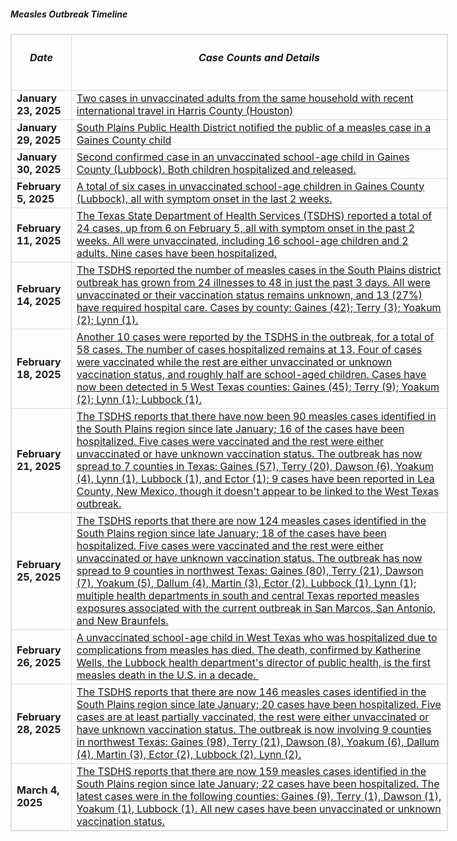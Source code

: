 <h5>Measles Outbreak Timeline</h5>

<table class="table table-bordered table-striped table-hover table-condensed" style="width: 700px; border: 1px solid rgb(221, 221, 221);">
	<thead>
		<tr>
			<th class="ck_border" scope="col" style="border: 1px solid rgb(221, 221, 221);">
			<h6><strong>Date</strong></h6>
			</th>
			<th class="ck_border" scope="col" style="border: 1px solid rgb(221, 221, 221);">
			<h6><strong>Case Counts and Details</strong></h6>
			</th>
		</tr>
	</thead>
	<tbody>
		<tr>
			<td class="ck_border" style="border: 1px solid rgb(221, 221, 221);"><strong>January 23, 2025</strong></td>
			<td class="ck_border" style="border: 1px solid rgb(221, 221, 221);"><a href="https://www.dshs.texas.gov/news-alerts/confirmed-case-measles-january-2025" target="_blank">Two cases in unvaccinated adults from the same household with recent international travel in Harris County (Houston)</a></td>
		</tr>
		<tr>
			<td class="ck_border" style="border: 1px solid rgb(221, 221, 221);"><strong>January 29, 2025</strong></td>
			<td class="ck_border" style="border: 1px solid rgb(221, 221, 221);"><a href="https://www.kcbd.com/2025/01/29/lubbock-public-health-confirms-positive-case-measles/" target="_blank">South Plains Public Health District notified the public of a measles case in a Gaines County child</a></td>
		</tr>
		<tr>
			<td class="ck_border" style="border: 1px solid rgb(221, 221, 221);"><strong>January 30, 2025</strong></td>
			<td class="ck_border" style="border: 1px solid rgb(221, 221, 221);"><a href="https://southplainshealth.org/wp-content/uploads/2025/01/second-case-2025-01-31.pdf" target="_blank">Second confirmed case in an unvaccinated school-age child in Gaines County (Lubbock). Both children hospitalized and released.</a></td>
		</tr>
		<tr>
			<td class="ck_border" style="border: 1px solid rgb(221, 221, 221);"><strong>February 5, 2025</strong></td>
			<td class="ck_border" style="border: 1px solid rgb(221, 221, 221);"><a href="https://www.dshs.texas.gov/news-alerts/health-alert-measles-outbreak-gaines-county-texas" target="_blank">A total of six cases in unvaccinated school-age children in Gaines County (Lubbock), all with symptom onset in the last 2 weeks.</a></td>
		</tr>
		<tr>
			<td class="ck_border" style="border: 1px solid rgb(221, 221, 221);"><strong>February 11, 2025</strong></td>
			<td class="ck_border" style="border: 1px solid rgb(221, 221, 221);"><meta charset="UTF-8" /><a href="https://www.cidrap.umn.edu/measles/measles-outbreak-texas-rises-24-cases-new-mexico-reports-illness" target="_blank">The Texas State Department of Health Services (TSDHS) reported a total of 24 cases, up from 6 on February 5, all with symptom onset in the past 2 weeks. All were unvaccinated, including 16 school-age children and 2 adults. Nine cases have been hospitalized.</a></td>
		</tr>
		<tr>
			<td class="ck_border" style="border: 1px solid rgb(221, 221, 221);"><strong>February 14, 2025</strong></td>
			<td class="ck_border" style="border: 1px solid rgb(221, 221, 221);"><a href="https://www.cidrap.umn.edu/measles/texas-measles-outbreak-doubles-48-cases" target="_blank">The TSDHS reported the number of measles cases in the South Plains district outbreak&nbsp;has grown from 24 illnesses to 48 in just the past 3 days. All were unvaccinated or their vaccination status remains unknown, and 13 (27%) have required hospital care. Cases by county: Gaines (42); Terry (3); Yoakum (2); Lynn (1).</a></td>
		</tr>
		<tr>
			<td class="ck_border" style="border: 1px solid rgb(221, 221, 221);"><strong>February 18, 2025</strong></td>
			<td class="ck_border" style="border: 1px solid rgb(221, 221, 221);"><a href="https://www.cidrap.umn.edu/measles/ten-more-measles-cases-58-total-confirmed-texas-outbreak" target="_blank">Another 10 cases were reported by the TSDHS in the outbreak, for a total of 58 cases. The number of cases hospitalized remains at 13. Four of cases were vaccinated while the rest are either unvaccinated or unknown vaccination status, and roughly half are school-aged children. Cases have now been detected in 5 West Texas counties: Gaines (45); Terry (9); Yoakum (2); Lynn (1); Lubbock (1).</a></td>
		</tr>
		<tr>
			<td class="ck_border" style="border: 1px solid rgb(221, 221, 221);"><strong>February 21, 2025</strong></td>
			<td class="ck_border" style="border: 1px solid rgb(221, 221, 221);"><a href="https://www.cidrap.umn.edu/measles/measles-cases-near-100-texas-health-officials-probe-exposures-2-universities" target="_blank">The TSDHS reports that there have now been 90 measles cases identified in the South Plains region since late January; 16 of the cases have been hospitalized. Five cases were vaccinated and the rest were either unvaccinated or have unknown vaccination status. The outbreak has now spread to 7 counties in Texas: Gaines (57), Terry (20), Dawson (6), Yoakum (4), Lynn (1), Lubbock (1), and Ector (1);&nbsp;9 cases have been&nbsp;reported in Lea County, New Mexico, though it doesn&#39;t appear to be linked to the West Texas outbreak.</a></td>
		</tr>
		<tr>
			<td class="ck_border" style="border: 1px solid rgb(221, 221, 221);"><strong>February 25, 2025</strong></td>
			<td class="ck_border" style="border: 1px solid rgb(221, 221, 221);"><a href="https://www.cidrap.umn.edu/measles/texas-measles-outbreak-climbs-124-cases" target="_blank">The TSDHS reports that there are now 124 measles cases identified in the South Plains region since late January; 18 of the cases have been hospitalized. Five cases were vaccinated and the rest were either unvaccinated or have unknown vaccination status. The outbreak has now spread to 9 counties in northwest Texas: Gaines (80), Terry (21), Dawson (7), Yoakum (5), Dallum (4), Martin (3), Ector (2). Lubbock (1), Lynn (1); multiple health departments in south and central Texas reported measles exposures associated with the current outbreak in San Marcos, San Antonio, and New Braunfels.</a></td>
		</tr>
		<tr>
			<td class="ck_border" style="border: 1px solid rgb(221, 221, 221);"><strong>February 26, 2025</strong></td>
			<td class="ck_border" style="border: 1px solid rgb(221, 221, 221);"><a href="https://www.dshs.texas.gov/news-alerts/texas-announces-first-death-measles-outbreak" target="_blank">A unvaccinated school-age child in West Texas who was hospitalized due to complications from measles has died. The death, confirmed by Katherine Wells, the Lubbock health department&#39;s director of public health, is the first measles death in the U.S. in a decade.&nbsp;</a></td>
		</tr>
		<tr>
			<td class="ck_border" style="border: 1px solid rgb(221, 221, 221);"><strong>February 28, 2025</strong></td>
			<td class="ck_border" style="border: 1px solid rgb(221, 221, 221);"><a href="https://www.dshs.texas.gov/news-alerts/measles-outbreak-feb-28-2025" target="_blank">The TSDHS reports that there are now 146 measles cases identified in the South Plains region since late January; 20 cases have been hospitalized. Five cases are at least partially vaccinated, the rest were either unvaccinated or have unknown vaccination status. The outbreak is now involving 9 counties in northwest Texas: Gaines (98), Terry (21), Dawson (8), Yoakum (6), Dallum (4), Martin (3), Ector (2), Lubbock (2), Lynn (2).</a></td>
		</tr>
		<tr>
			<td class="ck_border" style="border: 1px solid rgb(221, 221, 221);"><strong>March 4, 2025</strong></td>
			<td class="ck_border" style="border: 1px solid rgb(221, 221, 221);"><a href="https://www.cidrap.umn.edu/measles/cdc-team-assisting-texas-measles-outbreak-case-total-rises" target="_blank">The TSDHS reports that there are now 159 measles cases identified in the South Plains region since late January; 22 cases have been hospitalized. The latest cases were in the following counties: Gaines (9), Terry (1), Dawson (1), Yoakum (1), Lubbock (1). All new cases have been unvaccinated or unknown vaccination status.</a></td>
		</tr>
	</tbody>
</table>

